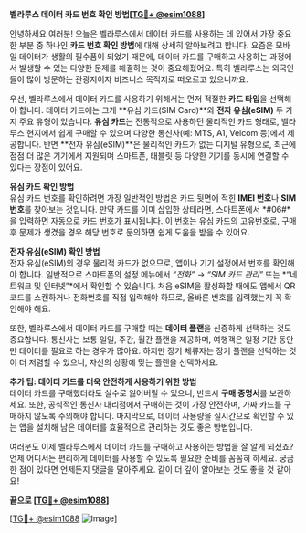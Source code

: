 **벨라루스 데이터 카드 번호 확인 방법[[TG💪+ @esim1088](https://t.me/s/esim1088)]**

안녕하세요 여러분! 오늘은 벨라루스에서 데이터 카드를 사용하는 데 있어서 가장 중요한 부분 중 하나인 **카드 번호 확인 방법**에 대해 상세히 알아보려고 합니다. 요즘은 모바일 데이터가 생활의 필수품이 되었기 때문에, 데이터 카드를 구매하고 사용하는 과정에서 발생할 수 있는 다양한 문제를 해결하는 것이 중요해졌어요. 특히 벨라루스는 외국인들이 많이 방문하는 관광지이자 비즈니스 목적지로 떠오르고 있으니까요.

우선, 벨라루스에서 데이터 카드를 사용하기 위해서는 먼저 적절한 **카드 타입**을 선택해야 합니다. 데이터 카드에는 크게 **유심 카드(SIM Card)**와 **전자 유심(eSIM)** 두 가지 주요 유형이 있습니다. **유심 카드**는 전통적으로 사용하던 물리적인 카드 형태로, 벨라루스 현지에서 쉽게 구매할 수 있으며 다양한 통신사(예: MTS, A1, Velcom 등)에서 제공합니다. 반면 **전자 유심(eSIM)**은 물리적인 카드가 없는 디지털 유형으로, 최근에 점점 더 많은 기기에서 지원되며 스마트폰, 태블릿 등 다양한 기기를 동시에 연결할 수 있다는 장점이 있어요.

**유심 카드 확인 방법**  
유심 카드 번호를 확인하려면 가장 일반적인 방법은 카드 뒷면에 적힌 **IMEI 번호**나 **SIM 번호**를 찾아보는 것입니다. 만약 카드를 이미 삽입한 상태라면, 스마트폰에서 *#06#*을 입력하면 자동으로 카드 번호가 표시됩니다. 이 번호는 유심 카드의 고유번호로, 구매 후 문제가 생겼을 경우 해당 번호로 문의하면 쉽게 도움을 받을 수 있어요.

**전자 유심(eSIM) 확인 방법**  
전자 유심(eSIM)의 경우 물리적 카드가 없으므로, 앱이나 기기 설정에서 번호를 확인해야 합니다. 일반적으로 스마트폰의 설정 메뉴에서 *“전화” → “SIM 카드 관리”* 또는 *“네트워크 및 인터넷”*에서 확인할 수 있습니다. 처음 eSIM을 활성화할 때에도 앱에서 QR 코드를 스캔하거나 전화번호를 직접 입력해야 하므로, 올바른 번호를 입력했는지 꼭 확인해야 해요.

또한, 벨라루스에서 데이터 카드를 구매할 때는 **데이터 플랜**을 신중하게 선택하는 것도 중요합니다. 통신사는 보통 일일, 주간, 월간 플랜을 제공하며, 여행객은 일정 기간 동안만 데이터를 필요로 하는 경우가 많아요. 하지만 장기 체류자는 장기 플랜을 선택하는 것이 더 저렴할 수 있으니, 자신의 상황에 맞는 플랜을 선택하세요.

**추가 팁: 데이터 카드를 더욱 안전하게 사용하기 위한 방법**  
데이터 카드를 구매했더라도 실수로 잃어버릴 수 있으니, 반드시 **구매 증명서**를 보관하세요. 또한, 공식적인 통신사 대리점에서 구매하는 것이 가장 안전하며, 가짜 카드를 구매하지 않도록 주의해야 합니다. 마지막으로, 데이터 사용량을 실시간으로 확인할 수 있는 앱을 설치해 남은 데이터를 효율적으로 관리하는 것도 좋은 방법입니다.

여러분도 이제 벨라루스에서 데이터 카드를 구매하고 사용하는 방법을 잘 알게 되셨죠? 언제 어디서든 편리하게 데이터를 사용할 수 있도록 필요한 준비를 꼼꼼히 하세요. 궁금한 점이 있다면 언제든지 댓글을 달아주세요. 같이 더 깊이 알아보는 것도 좋을 것 같아요!

**끝으로 [[TG💪+ @esim1088](https://t.me/s/esim1088)]**  

[[TG💪+ @esim1088](https://t.me/s/esim1088) ![Image](https://i.postimg.cc/Y0z9fWf4/image.png)]